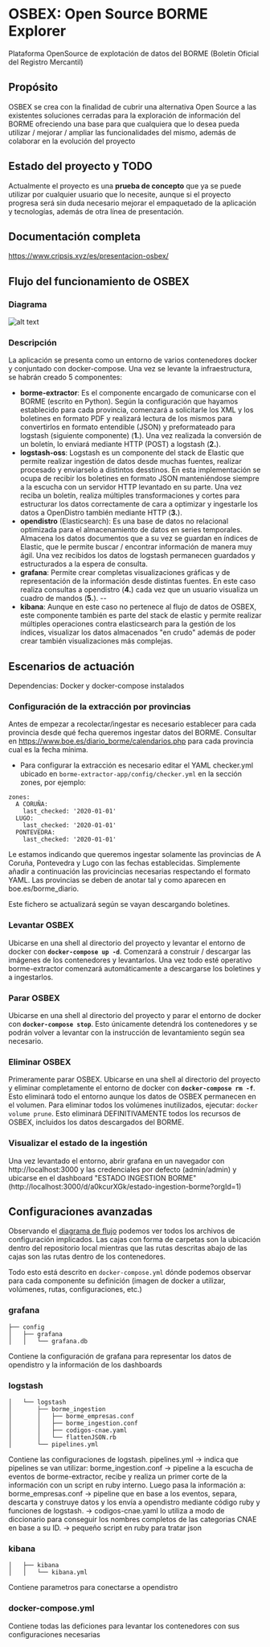# OSBEX: Open Source BORME Explorer
Plataforma OpenSource de explotación de datos del BORME (Boletín Oficial del Registro Mercantil)
## Propósito
OSBEX se crea con la finalidad de cubrir una alternativa Open Source a las existentes soluciones cerradas para la exploración de información del BORME ofreciendo una base para que cualquiera que lo desea pueda utilizar / mejorar / ampliar las funcionalidades del mismo, además de colaborar en la evolución del proyecto

## Estado del proyecto y TODO
Actualmente el proyecto es una __prueba de concepto__ que ya se puede utilizar por cualquier usuario que lo necesite, aunque si el proyecto progresa será sin duda necesario mejorar el empaquetado de la aplicación y tecnologías, además de otra línea de presentación.

## Documentación completa
https://www.cripsis.xyz/es/presentacion-osbex/

## Flujo del funcionamiento de OSBEX

### Diagrama
![alt text](https://lh3.googleusercontent.com/fife/ABSRlIoGhtXZacSw50p4jUt3StnvOJYFrAiMNEtSWsGPOhtNQMijehri4MHo2MS6jk5hG87wkgq-uTaUmmn-jxVpc99bCtJB6bjDrk4kqrIAqXJwOKhwFzqBBJOvmq-5aH9Xi2j41lFEWfFOcaY6hqmNLhuD8B8ywl7tO-arQnPkyFFeGX9D7meBBFy9YHry_17eHiv3nx-HX4s4sEOr1cn7RHwDkK1NriCB9AAPrle7JYBUecbaNNrTM5Km84lin8nqDpsZu-_b_C_SJLcN_ZxqAP58GHvwHPAXc5FdWTSaCG9pdlew5grPsxMztPYEmR-k8f-PQasddXdBMOSWUlJzgQHa1Avee9pIsKqJaUm2SxE2QsPxSd8iY-eP3ZfM1kQBtpymX7Y3ZLtMKhOb5MYCAfHncS6GYbCe75EJ8pkqWuf-xPFPQljqQ3JTPKehjuw9-Zy5Gcynmie8LxJIPmvdy1UKg1WdDNiPEJ6fq8dpTsqn6vq799Ue1dCWeW8ist1AFDDqR6ak0zxgsQLm2JfDKsl8cXzbsAI3PivJ5HEyzKDIKL6sA8r9tmbuGe5z53en7cdnX_lLGfU9erOw3zZfO0gJ31TpC2pEjcE1cX1w_fQKLA1kyRlC7iQ3a7zKxcInK50vbhRLdaUPkJisecx_WvDKAwZ2OvBIYyCfz0mthAGDhKQ5CvC2CcIvj_2_uZQC9jhZYMBCllegtQ5WPBmMoqndPR_3SyxjdA=w1280-h608-ft)

### Descripción
La aplicación se presenta como un entorno de varios contenedores docker y conjuntado con docker-compose. Una vez se levante la infraestructura, se habrán creado 5 componentes:
+ **borme-extractor**: Es el componente encargado de comunicarse con el BORME (escrito en Python). Según la configuración que hayamos establecido para cada provincia, comenzará a solicitarle los XML y los boletines en formato PDF y realizará lectura de los mismos para convertirlos en formato entendible (JSON) y preformateado para logstash (siguiente componente) (**1.**). Una vez realizada la conversión de un boletín, lo enviará mediante HTTP (POST) a logstash (**2.**).
+ **logstash-oss**: Logstash es un componente del stack de Elastic que permite realizar ingestión de datos desde muchas fuentes, realizar procesado y enviarselo a distintos desstinos. En esta implementación se ocupa de recibir los boletines en formato JSON manteniéndose siempre a la escucha con un servidor HTTP levantado en su parte. Una vez reciba un boletín, realiza múltiples transformaciones y cortes para estructurar los datos correctamente de cara a optimizar y ingestarle los datos a OpenDistro también mediante HTTP (**3.**).
+ **opendistro** (Elasticsearch): Es una base de datos no relacional optimizada para el almacenamiento de datos en series temporales. Almacena los datos documentos que a su vez se guardan en índices de Elastic, que le permite buscar / encontrar información de manera muy ágil. Una vez recibidos los datos de logstash permanecen guardados y estructurados a la espera de consulta.
+ **grafana**: Permite crear completas visualizaciones gráficas y de representación de la información desde distintas fuentes. En este caso realiza consultas a opendistro (**4.**) cada vez que un usuario visualiza un cuadro de mandos (**5.**).
--
+ **kibana**: Aunque en este caso no pertenece al flujo de datos de OSBEX, este componente también es parte del stack de elastic y permite realizar múltiples operaciones contra elasticsearch para la gestión de los índices, visualizar los datos almacenados "en crudo" además de poder crear también visualizaciones más complejas.

## Escenarios de actuación

Dependencias: Docker y docker-compose instalados

### Configuración de la extracción por provincias
Antes de empezar a recolectar/ingestar es necesario establecer para cada provincia desde qué fecha queremos ingestar datos del BORME. Consultar en https://www.boe.es/diario_borme/calendarios.php para cada provincia cual es la fecha mínima.

+ Para configurar la extracción es necesario editar el YAML checker.yml ubicado en `borme-extractor-app/config/checker.yml` en la sección zones, por ejemplo:
```
zones:
  A CORUÑA:
    last_checked: '2020-01-01'
  LUGO:
    last_checked: '2020-01-01'
  PONTEVEDRA:
    last_checked: '2020-01-01'
```
Le estamos indicando que queremos ingestar solamente las provincias de A Coruña, Pontevedra y Lugo con las fechas establecidas. Simplemente añadir a continuación las provicincias necesarias respectando el formato YAML. Las provincias se deben de anotar tal y como aparecen en boe.es/borme_diario.

Este fichero se actualizará según se vayan descargando boletines.
### Levantar OSBEX
Ubicarse en una shell al directorio del proyecto y levantar el entorno de docker con **`docker-compose up -d`**. Comenzará a construir / descargar las imágenes de los contenedores y levantarlos. Una vez todo esté operativo borme-extractor comenzará automáticamente a descargarse los boletines y a ingestarlos.

### Parar OSBEX
Ubicarse en una shell al directorio del proyecto y parar el entorno de docker con **`docker-compose stop`**. Esto únicamente detendrá los contenedores y se podrán volver a levantar con la instrucción de levantamiento según sea necesario.

### Eliminar OSBEX
Primeramente parar OSBEX. Ubicarse en una shell al directorio del proyecto y eliminar completamente el entorno de docker con **`docker-compose rm -f`**. 
Esto eliminará todo el entorno aunque los datos de OSBEX permanecen en el volumen. Para eliminar todos los volúmenes inutilizados, ejecutar: `docker volume prune`.
Esto eliminará DEFINITIVAMENTE todos los recursos de OSBEX, incluidos los datos descargados del BORME.

### Visualizar el estado de la ingestión
Una vez levantado el entorno, abrir grafana en un navegador con http://localhost:3000 y las credenciales por defecto (admin/admin) y ubicarse en el dashboard "ESTADO INGESTION BORME" (http://localhost:3000/d/a0kcurXGk/estado-ingestion-borme?orgId=1)

## Configuraciones avanzadas

Observando el [diagrama de flujo](#diagrama) podemos ver todos los archivos de configuración implicados. 
Las cajas con forma de carpetas son la ubicación dentro del repositorio local mientras que las rutas descritas abajo de las cajas son las rutas dentro de los contenedores.

Todo esto está descrito en `docker-compose.yml` dónde podemos observar para cada componente su definición (imagen de docker a utilizar, volúmenes, rutas, configuraciones, etc.)

### grafana
```
├── config
│   ├── grafana
│   │   └── grafana.db
```

Contiene la configuración de grafana para representar los datos de opendistro y la información de los dashboards

### logstash
```
│   └── logstash
│       ├── borme_ingestion
│       │   ├── borme_empresas.conf
│       │   ├── borme_ingestion.conf
│       │   ├── codigos-cnae.yaml
│       │   └── flattenJSON.rb
│       └── pipelines.yml
```
Contiene las configuraciones de logstash. 
pipelines.yml -> indica que pipelines se van utilizar:
  borme_ingestion.conf -> pipeline a la escucha de eventos de borme-extractor, recibe y realiza un primer corte de la información con un script en ruby interno. Luego pasa la información a:
  borme_empresas.conf -> pipeline que en base a los eventos, separa, descarta y construye datos y los envía a opendistro mediante código ruby y funciones de logstash.
    -> codigos-cnae.yaml lo utiliza a modo de diccionario para conseguir los nombres completos de las categorias CNAE en base a su ID.
    -> pequeño script en ruby para tratar json

### kibana
```
│   ├── kibana
│   │   └── kibana.yml
```
Contiene parametros para conectarse a opendistro

### docker-compose.yml

Contiene todas las deficiones para levantar los contenedores con sus configuraciones necesarias
